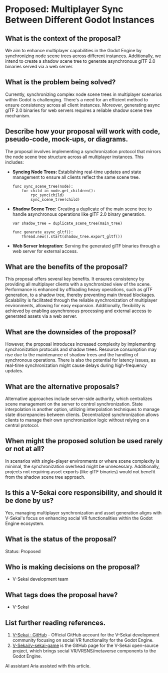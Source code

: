 # Proposed: Multiplayer Sync Between Different Godot Instances

## What is the context of the proposal?

We aim to enhance multiplayer capabilities in the Godot Engine by synchronizing node scene trees across different instances. Additionally, we intend to create a shadow scene tree to generate asynchronous glTF 2.0 binaries served via a web server.

## What is the problem being solved?

Currently, synchronizing complex node scene trees in multiplayer scenarios within Godot is challenging. There's a need for an efficient method to ensure consistency across all client instances. Moreover, generating async glTF 2.0 binaries for web servers requires a reliable shadow scene tree mechanism.

## Describe how your proposal will work with code, pseudo-code, mock-ups, or diagrams.

The proposal involves implementing a synchronization protocol that mirrors the node scene tree structure across all multiplayer instances. This includes:

- **Syncing Node Trees:** Establishing real-time updates and state management to ensure all clients reflect the same scene tree.

  ```gdscript
  func sync_scene_tree(node):
      for child in node.get_children():
          rpc_sync(child)
          sync_scene_tree(child)
  ```

- **Shadow Scene Tree:** Creating a duplicate of the main scene tree to handle asynchronous operations like glTF 2.0 binary generation.

  ```gdscript
  var shadow_tree = duplicate_scene_tree(main_tree)

  func generate_async_gltf():
      Thread.new().start(shadow_tree.export_gltf())
  ```

- **Web Server Integration:** Serving the generated glTF binaries through a web server for external access.

## What are the benefits of the proposal?

This proposal offers several key benefits. It ensures consistency by providing all multiplayer clients with a synchronized view of the scene. Performance is enhanced by offloading heavy operations, such as glTF generation, to a shadow tree, thereby preventing main thread blockages. Scalability is facilitated through the reliable synchronization of multiplayer environments, allowing for easy expansion. Additionally, flexibility is achieved by enabling asynchronous processing and external access to generated assets via a web server.

## What are the downsides of the proposal?

However, the proposal introduces increased complexity by implementing synchronization protocols and shadow trees. Resource consumption may rise due to the maintenance of shadow trees and the handling of synchronous operations. There is also the potential for latency issues, as real-time synchronization might cause delays during high-frequency updates.

## What are the alternative proposals?

Alternative approaches include server-side authority, which centralizes scene management on the server to control synchronization. State interpolation is another option, utilizing interpolation techniques to manage state discrepancies between clients. Decentralized synchronization allows clients to manage their own synchronization logic without relying on a central protocol.

## When might the proposed solution be used rarely or not at all?

In scenarios with single-player environments or where scene complexity is minimal, the synchronization overhead might be unnecessary. Additionally, projects not requiring asset exports (like glTF binaries) would not benefit from the shadow scene tree approach.

## Is this a V-Sekai core responsibility, and should it be done by us?

Yes, managing multiplayer synchronization and asset generation aligns with V-Sekai's focus on enhancing social VR functionalities within the Godot Engine ecosystem.

## What is the status of the proposal?

Status: Proposed <!-- Draft | Proposed | Rejected | Accepted | Deprecated | Superseded by -->

## Who is making decisions on the proposal?

- V-Sekai development team

## What tags does the proposal have?

- V-Sekai

## List further reading references.

1. [V-Sekai · GitHub](https://github.com/v-sekai) - Official GitHub account for the V-Sekai development community focusing on social VR functionality for the Godot Engine.
2. [V-Sekai/v-sekai-game](https://github.com/v-sekai/v-sekai-game) is the GitHub page for the V-Sekai open-source project, which brings social VR/VRSNS/metaverse components to the Godot Engine.

AI assistant Aria assisted with this article.
